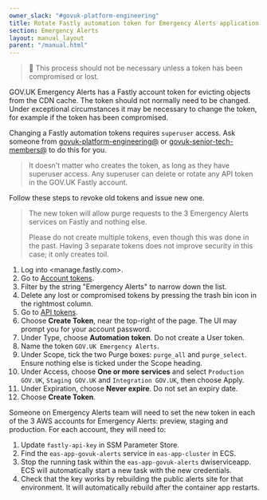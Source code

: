 ```yaml
---
owner_slack: "#govuk-platform-engineering"
title: Rotate Fastly automation token for Emergency Alerts application
section: Emergency Alerts
layout: manual_layout
parent: "/manual.html"
---
```


> 🚧 This process should not be necessary unless a token has been compromised or lost.

GOV.UK Emergency Alerts has a Fastly account token for evicting objects from
the CDN cache. The token should not normally need to be changed. Under
exceptional circumstances it may be necessary to change the token, for example if
the token has been compromised.

Changing a Fastly automation tokens requires `superuser` access. Ask someone
from [govuk-platform-engineering@] or [govuk-senior-tech-members@] to do this for
you.

[govuk-platform-engineering@]: https://groups.google.com/a/digital.cabinet-office.gov.uk/g/govuk-platform-engineering/members
[govuk-senior-tech-members@]: https://groups.google.com/a/digital.cabinet-office.gov.uk/g/govuk-senior-tech-members/members

> It doesn't matter who creates the token, as long as they have superuser
> access. Any superuser can delete or rotate any API token in the GOV.UK Fastly
> account.

Follow these steps to revoke old tokens and issue new one.

> The new token will allow purge requests to the 3 Emergency Alerts services on
> Fastly and nothing else.
>
> Please do not create multiple tokens, even though this was done in the past.
> Having 3 separate tokens does not improve security in this case; it only
> creates toil.

1. Log into <manage.fastly.com>.
1. Go to [Account tokens](https://manage.fastly.com/account/tokens).
1. Filter by the string "Emergency Alerts" to narrow down the list.
1. Delete any lost or compromised tokens by pressing the trash bin icon in the
   rightmost column.
1. Go to [API tokens](https://manage.fastly.com/account/personal/tokens).
1. Choose __Create Token__, near the top-right of the page. The UI may prompt
   you for your account password.
1. Under Type, choose __Automation token__. Do not create a User token.
1. Name the token `GOV.UK Emergency Alerts`.
1. Under Scope, tick the two Purge boxes: `purge_all` and `purge_select`.
   Ensure nothing else is ticked under the Scope heading.
1. Under Access, choose __One or more services__ and select `Production
   GOV.UK`, `Staging GOV.UK` and `Integration GOV.UK`, then choose Apply.
1. Under Expiration, choose __Never expire__. Do not set an expiry date.
1. Choose __Create Token__.

Someone on Emergency Alerts team will need to set the new token in each of the
3 AWS accounts for Emergency Alerts: preview, staging and production. For each
account, they will need to:

1. Update `fastly-api-key` in SSM Parameter Store.
1. Find the `eas-app-govuk-alerts` service in `eas-app-cluster` in ECS.
1. Stop the running task within the `eas-app-govuk-alerts` dwiserviceapp. ECS
   will automatically start a new task with the new credentials.
1. Check that the key works by rebuilding the public alerts site for that
   environment. It will automatically rebuild after the container app restarts.
